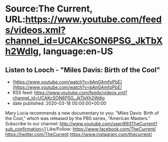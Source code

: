 # Source:The Current, URL:https://www.youtube.com/feeds/videos.xml?channel_id=UCAKcSON6PSG_JkTbXh2WdIg, language:en-US

## Listen to Looch - "Miles Davis: Birth of the Cool"
 - [https://www.youtube.com/watch?v=bAnGAmfpPbE](https://www.youtube.com/watch?v=bAnGAmfpPbE)
 - RSS feed: https://www.youtube.com/feeds/videos.xml?channel_id=UCAKcSON6PSG_JkTbXh2WdIg
 - date published: 2020-03-18 00:00:00+00:00

Mary Lucia recommends a new documentary to you: "Miles Davis: Birth of the Cool," which was released by the PBS series, "American Masters." 
Subscribe to our channel:
http://www.youtube.com/user/893TheCurrent?sub_confirmation=1
Like/Follow:
https://www.facebook.com/TheCurrent/
https://twitter.com/TheCurrent
https://www.instagram.com/thecurrent/

